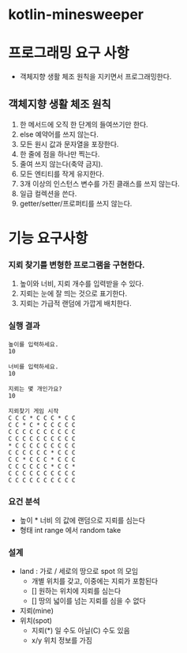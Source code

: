 # kotlin-minesweeper

# 프로그래밍 요구 사항
- 객체지향 생활 체조 원칙을 지키면서 프로그래밍한다.

## 객체지향 생활 체조 원칙
1. 한 메서드에 오직 한 단계의 들여쓰기만 한다. 
2. else 예약어를 쓰지 않는다. 
3. 모든 원시 값과 문자열을 포장한다. 
4. 한 줄에 점을 하나만 찍는다. 
5. 줄여 쓰지 않는다(축약 금지). 
6. 모든 엔티티를 작게 유지한다. 
7. 3개 이상의 인스턴스 변수를 가진 클래스를 쓰지 않는다. 
8. 일급 컬렉션을 쓴다. 
9. getter/setter/프로퍼티를 쓰지 않는다.

# 기능 요구사항
### 지뢰 찾기를 변형한 프로그램을 구현한다.
1. 높이와 너비, 지뢰 개수를 입력받을 수 있다. 
2. 지뢰는 눈에 잘 띄는 것으로 표기한다. 
3. 지뢰는 가급적 랜덤에 가깝게 배치한다.

### 실행 결과
````
높이를 입력하세요.
10

너비를 입력하세요.
10

지뢰는 몇 개인가요?
10

지뢰찾기 게임 시작
C C C * C C C * C C
C C * C * C C C C C
C C C C C C C C C C
C C C C C C C C C C
* C C C C C C C C C
C C C C C C * C C C
C C * C C C * C C C
C C C C C C * C C *
C C C C C C C C C C
C C C C C C C C C C
````

### 요건 분석
- 높이 * 너비 의 값에 랜덤으로 지뢰를 심는다
- 형태 int range 에서 random take

### 설계
- land : 가로 / 세로의 땅으로 spot 의 모임
  - 개별 위치를 갖고, 이중에는 지뢰가 포함된다
  - [] 원하는 위치에 지뢰를 심는다
  - [] 땅의 넓이를 넘는 지뢰를 심을 수 없다
- 지뢰(mine)
- 위치(spot)
  - 지뢰(*) 일 수도 아닐(C) 수도 있음
  - x/y 위치 정보를 가짐
